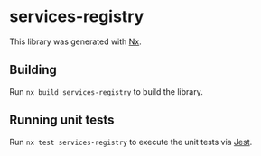 # services-registry

This library was generated with [Nx](https://nx.dev).

## Building

Run `nx build services-registry` to build the library.

## Running unit tests

Run `nx test services-registry` to execute the unit tests via [Jest](https://jestjs.io).
